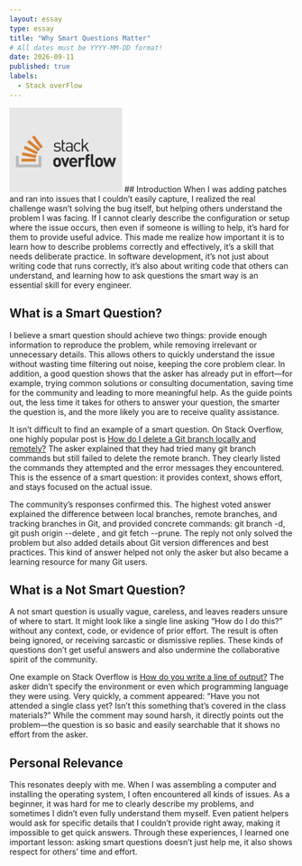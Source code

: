 ```yaml
---
layout: essay
type: essay
title: "Why Smart Questions Matter"
# All dates must be YYYY-MM-DD format!
date: 2026-09-11
published: true
labels:
  - Stack overFlow
---
```


<img width="200px" class="rounded float-start pe-4" src="../img/questions/stackoverflow.png">
## Introduction
When I was adding patches and ran into issues that I couldn’t easily capture, I realized the real challenge wasn’t solving the bug itself, but helping others understand the problem I was facing. If I cannot clearly describe the configuration or setup where the issue occurs, then even if someone is willing to help, it’s hard for them to provide useful advice. This made me realize how important it is to learn how to describe problems correctly and effectively, it’s a skill that needs deliberate practice. In software development, it’s not just about writing code that runs correctly, it’s also about writing code that others can understand, and learning how to ask questions the smart way is an essential skill for every engineer.


## What is a Smart Question?
I believe a smart question should achieve two things: provide enough information to reproduce the problem, while removing irrelevant or unnecessary details. This allows others to quickly understand the issue without wasting time filtering out noise, keeping the core problem clear. In addition, a good question shows that the asker has already put in effort—for example, trying common solutions or consulting documentation, saving time for the community and leading to more meaningful help. As the guide points out, the less time it takes for others to answer your question, the smarter the question is, and the more likely you are to receive quality assistance.

It isn’t difficult to find an example of a smart question. On Stack Overflow, one highly popular post is [How do I delete a Git branch locally and remotely?](https://stackoverflow.com/questions/2003505/how-do-i-delete-a-git-branch-locally-and-remotely?answertab=scoredesc#tab-top) The asker explained that they had tried many git branch commands but still failed to delete the remote branch. They clearly listed the commands they attempted and the error messages they encountered. This is the essence of a smart question: it provides context, shows effort, and stays focused on the actual issue.

The community’s responses confirmed this. The highest voted answer explained the difference between local branches, remote branches, and tracking branches in Git, and provided concrete commands: git branch -d, git push origin --delete <branch>, and git fetch --prune. The reply not only solved the problem but also added details about Git version differences and best practices. This kind of answer helped not only the asker but also became a learning resource for many Git users.

## What is a Not Smart Question?
A not smart question is usually vague, careless, and leaves readers unsure of where to start. It might look like a single line asking “How do I do this?” without any context, code, or evidence of prior effort. The result is often being ignored, or receiving sarcastic or dismissive replies. These kinds of questions don’t get useful answers and also undermine the collaborative spirit of the community.

One example on Stack Overflow is [How do you write a line of output?](https://stackoverflow.com/questions/28588915/how-do-you-write-a-line-of-output) The asker didn’t specify the environment or even which programming language they were using. Very quickly, a comment appeared: “Have you not attended a single class yet? Isn’t this something that’s covered in the class materials?” While the comment may sound harsh, it directly points out the problem—the question is so basic and easily searchable that it shows no effort from the asker.

## Personal Relevance
This resonates deeply with me. When I was assembling a computer and installing the operating system, I often encountered all kinds of issues. As a beginner, it was hard for me to clearly describe my problems, and sometimes I didn’t even fully understand them myself. Even patient helpers would ask for specific details that I couldn’t provide right away, making it impossible to get quick answers. Through these experiences, I learned one important lesson: asking smart questions doesn’t just help me, it also shows respect for others’ time and effort.
